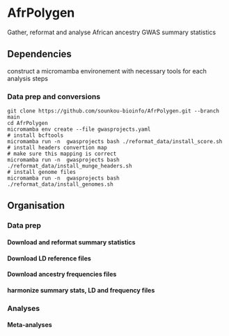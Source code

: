 # AfrPolygen
Gather, reformat and analyse African ancestry GWAS summary statistics
## Dependencies
construct a micromamba environement with necessary tools
for each analysis steps
### Data prep and conversions 
```{bash}
git clone https://github.com/sounkou-bioinfo/AfrPolygen.git --branch main
cd AfrPolygen
micromamba env create --file gwasprojects.yaml
# install bcftools
micromamba run -n  gwasprojects bash ./reformat_data/install_score.sh
# install headers convertion map
# make sure this mapping is correct
micromamba run -n  gwasprojects bash ./reformat_data/install_munge_headers.sh
# install genome files
micromamba run -n  gwasprojects bash ./reformat_data/install_genomes.sh

```
## Organisation
### Data prep
#### Download and reformat summary statistics
#### Download LD reference files
#### Download ancestry frequencies files
#### harmonize summary stats, LD and frequency files
### Analyses
#### Meta-analyses 